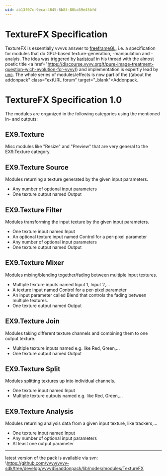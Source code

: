 ```yaml
---
uid: ab13f07c-9eca-4845-8b83-80ba59e45bfd
---
```


# TextureFX Specification
TextureFX is essentially vvvvs answer to <a href="http://freeframe.svn.sourceforge.net/viewvc/freeframe/trunk/docs/specification.html" class="extURL" target="_blank">freeframeGL</a>, i.e. a specification for modules that do GPU-based texture-generation, -manipulation and -analyis. The idea was triggered by <span class="user"><a href="https://vvvv.org/users/karistouf" class="extURL" target="_blank">karistouf</a></span> in his thread with the almost poetic title <a href="https://discourse.vvvv.org/t/pure-image-treatment-question-wich-evolution-for-vvvv)) and implementation is expertly lead by <span class="user"><a href="https://vvvv.org/users/unc" class="extURL" target="_blank">unc</a></span>. The whole series of modules/effects is now part of the ((about the addonpack" class="extURL forum" target="_blank">Addonpack</a>.  

# TextureFX Specification 1.0
The modules are organized in the following categories using the mentioned in- and outputs:  

## EX9.Texture
Misc modules like "Resize" and "Preview" that are very general to the EX9.Texture category.  

## EX9.Texture Source
Modules returning a texture generated by the given input parameters.  
* Any number of optional input parameters  
* One texture output named <span class="pin">Output</span>  

## EX9.Texture Filter
Modules transforming the input texture by the given input parameters.  
* One texture input named <span class="pin">Input</span>  
* An optional texture input named <span class="pin">Control</span> for a per-pixel parameter  
* Any number of optional input parameters  
* One texture output named <span class="pin">Output</span>  

## EX9.Texture Mixer
Modules mixing/blending together/fading between multiple input textures.  
* Multiple texture inputs named <span class="pin">Input 1</span>, <span class="pin">Input 2</span>,...  
* A texture input named <span class="pin">Control</span> for a per-pixel parameter  
* An input parameter called <span class="pin">Blend</span> that controls the fading between multiple textures.   
* One texture output named <span class="pin">Output</span>  

## EX9.Texture Join
Modules taking different texture channels and combining them to one output texture.  
* Multiple texture inputs named e.g. like <span class="pin">Red</span>, <span class="pin">Green</span>,...  
* One texture output named <span class="pin">Output</span>  

## EX9.Texture Split
Modules splitting textures up into individual channels.  
* One texture input named <span class="pin">Input</span>  
* Multiple texture outputs named e.g. like <span class="pin">Red</span>, <span class="pin">Green</span>,...  

## EX9.Texture Analysis
Modules returning analysis data from a given input texture, like trackers,...  
* One texture input named <span class="pin">Input</span>  
* Any number of optional input parameters  
* At least one output parameter  

---  
latest version of the pack is available via svn:  
\https://github.com/vvvv/vvvv-sdk/tree/develop/vvvv45/addonpack/lib/nodes/modules/TextureFX